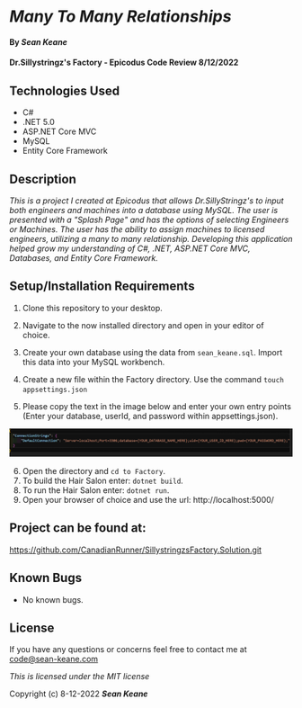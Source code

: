 # _Many To Many Relationships_

#### By _**Sean Keane**_

#### Dr.Sillystringz's Factory - Epicodus Code Review 8/12/2022

## Technologies Used

* C#
* .NET 5.0
* ASP.NET Core MVC
* MySQL
* Entity Core Framework


## Description
_This is a project I created at Epicodus that allows Dr.SillyStringz's to input both engineers and machines into a database using MySQL.  The user is presented with a "Splash Page" and has the options of selecting Engineers or Machines. The user has the ability to assign machines to licensed engineers, utilizing a many to many relationship. Developing this application helped grow my understanding of C#, .NET, ASP.NET Core MVC, Databases, and Entity Core Framework._


## Setup/Installation Requirements

1) Clone this repository to your desktop.
2) Navigate to the now installed directory and open in your editor of choice.
3) Create your own database using the data from `sean_keane.sql`.  Import this data into your MySQL workbench.


4) Create a new file within the Factory directory.  Use the command `touch appsettings.json`
5) Please copy the text in the image below and enter your own entry points (Enter your database, userId, and password within appsettings.json).

![ExampleSettings](ExampleSettings.PNG)

6) Open the directory and `cd to Factory`.
7) To build the Hair Salon enter: `dotnet build`.
8) To run the Hair Salon enter: `dotnet run`.
9) Open your browser of choice and use the url: http://localhost:5000/

## Project can be found at:
https://github.com/CanadianRunner/SillystringzsFactory.Solution.git

## Known Bugs

* No known bugs.


## License

If you have any questions or concerns feel free to contact me at code@sean-keane.com

*This is licensed under the MIT license*

Copyright (c) 8-12-2022 **_Sean Keane_**

